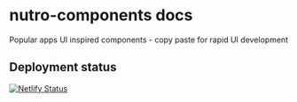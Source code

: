 # nutro-components docs

Popular apps UI inspired components - copy paste for rapid UI development

## Deployment status

[![Netlify Status](https://api.netlify.com/api/v1/badges/6caa3594-edc7-4d70-ba4f-3bbf4dae166b/deploy-status)](https://app.netlify.com/sites/nutro/deploys)
